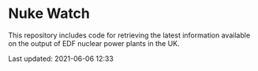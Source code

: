 # Nuke Watch

This repository includes code for retrieving the latest information available on the output of EDF nuclear power plants in the UK.

Last updated: 2021-06-06 12:33